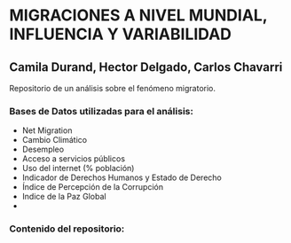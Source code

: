 # MIGRACIONES A NIVEL MUNDIAL, INFLUENCIA Y VARIABILIDAD #

**Camila Durand, Hector Delgado, Carlos Chavarri**
---------------------------------------------------
Repositorio de un análisis sobre el fenómeno migratorio. 

### Bases de Datos utilizadas para el análisis: ###

- Net Migration
- Cambio Climático 
- Desempleo
- Acceso a servicios públicos
- Uso del internet (% población)
- Indicador de Derechos Humanos y Estado de Derecho
- Índice de Percepción de la Corrupción
-  Indice de la Paz Global
-  
### Contenido del repositorio: ###
